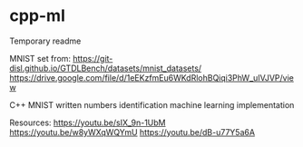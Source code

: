 # cpp-ml

Temporary readme

MNIST set from: 
https://git-disl.github.io/GTDLBench/datasets/mnist_datasets/
https://drive.google.com/file/d/1eEKzfmEu6WKdRlohBQiqi3PhW_uIVJVP/view

C++ MNIST written numbers identification machine learning implementation

Resources:
https://youtu.be/sIX_9n-1UbM
https://youtu.be/w8yWXqWQYmU
https://youtu.be/dB-u77Y5a6A
